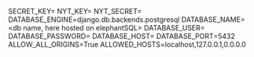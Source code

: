 SECRET_KEY=<your secret key> 
NYT_KEY=<your New York Times API key>
NYT_SECRET=<your NYT API secret>
DATABASE_ENGINE=django.db.backends.postgresql
DATABASE_NAME=<db name, here hosted on elephantSQL>
DATABASE_USER=<db user>
DATABASE_PASSWORD=<db password >
DATABASE_HOST=<db host>
DATABASE_PORT=5432
ALLOW_ALL_ORIGINS=True
ALLOWED_HOSTS=localhost,127.0.0.1,0.0.0.0